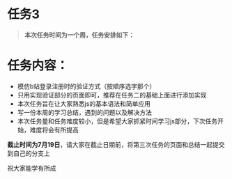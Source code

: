 # 任务3

> **本次任务时间为一个周，任务安排如下：**

# 任务内容：


- 模仿b站登录注册时的验证方式（按顺序选字那个）
- 只用实现验证部分的页面即可，推荐在任务二的基础上面进行添加实现
- 本次任务旨在让大家熟悉js的基本语法和简单应用
- 写一份本周的学习总结，遇到的问题以及解决方法
- 本次任务量和任务难度较小，但是希望大家抓紧时间学习js部分，下次任务开始，难度将会有所提高


**截止时间为7月19日**，请大家在截止日期前，将第三次任务的页面和总结一起提交到自己的分支上

祝大家能学有所成

